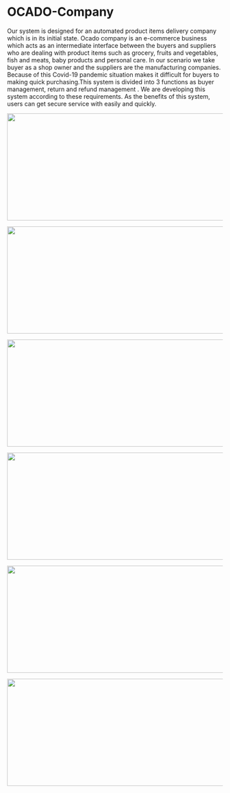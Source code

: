 # OCADO-Company
Our system is designed for an automated product items delivery company which is in its initial state.  Ocado company is an e-commerce business which acts as an intermediate interface between the buyers and suppliers who are dealing with product items such as grocery, fruits and vegetables, fish and meats,  baby products and personal care. In our scenario we take buyer as a shop owner and the suppliers are  the manufacturing companies. Because of this Covid-19 pandemic situation makes it difficult for  buyers to making quick purchasing.This system is divided into 3  functions as buyer management, return and refund management . We are developing this system according to these requirements. As the  benefits of this system, users can get secure service with easily and quickly.
<p align="center"> <img src = "https://user-images.githubusercontent.com/87639011/143383044-bf5da205-69e2-4854-8d61-cbb809afe41b.PNG" width = "1904" height = "250" /> </p>
<p align="center"> <img src = "https://user-images.githubusercontent.com/87639011/143383063-f231da88-cc30-4e43-bac6-d6a03d4227be.PNG" width = "1904" height = "250" /> </p>
<p align="center"> <img src = "https://user-images.githubusercontent.com/87639011/143383074-e450480a-a64d-4398-9f7c-e1aabfacc72e.png" width = "1904" height = "250" /> </p>
<p align="center"> <img src = "https://user-images.githubusercontent.com/87639011/143383079-9f172a36-f3bf-484b-8ee0-3e340e316d33.PNG" width = "1904" height = "250" /> </p>
<p align="center"> <img src = "https://user-images.githubusercontent.com/87639011/143383219-5ed79433-0e46-45f2-af9b-0af5b17599ef.PNG" width = "1904" height = "250" /> </p>
<p align="center"> <img src = "https://user-images.githubusercontent.com/87639011/143383229-868952ae-8d58-4744-af7b-0e3db0f572aa.PNG" width = "1904" height = "250" /> </p>






